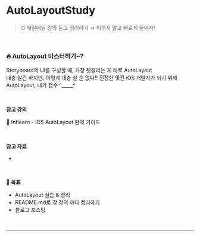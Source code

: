 # AutoLayoutStudy

>    
> ⏰ 매일매일 강의 듣고 정리하기 → 미루지 말고 빠르게 끝내자!
> 

<br>

### 🔥 AutoLayout 마스터하기~?  

Storyboard의 UI를 구성할 때, 가장 헷갈리는 게 바로 AutoLayout  
대충 알긴 하지만, 이렇게 대충 살 순 없다!!
진정한 멋진 iOS 개발자가 되기 위해 AutoLayout, 내가 접수 ^_____^  

<br>

**참고 강의**

🍃 Inflearn - iOS AutoLayout 완벽 가이드

<br>

**참고 자료**

- 

<br>

**📌 목표**

- AutoLayout 실습 & 정리
- README.md로 각 강의 마다 정리하기
- 블로그 포스팅

<br>

---
